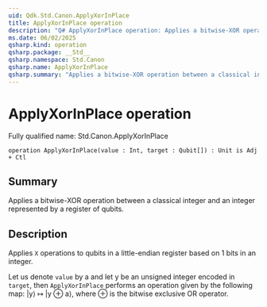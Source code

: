 ```yaml
---
uid: Qdk.Std.Canon.ApplyXorInPlace
title: ApplyXorInPlace operation
description: "Q# ApplyXorInPlace operation: Applies a bitwise-XOR operation between a classical integer and an integer represented by a register of qubits."
ms.date: 06/02/2025
qsharp.kind: operation
qsharp.package: __Std__
qsharp.namespace: Std.Canon
qsharp.name: ApplyXorInPlace
qsharp.summary: "Applies a bitwise-XOR operation between a classical integer and an integer represented by a register of qubits."
---
```


# ApplyXorInPlace operation

Fully qualified name: Std.Canon.ApplyXorInPlace

```qsharp
operation ApplyXorInPlace(value : Int, target : Qubit[]) : Unit is Adj + Ctl
```

## Summary
Applies a bitwise-XOR operation between a classical integer and an
integer represented by a register of qubits.

## Description
Applies `X` operations to qubits in a little-endian register based on
1 bits in an integer.

Let us denote `value` by a and let y be an unsigned integer encoded in `target`,
then `ApplyXorInPlace` performs an operation given by the following map:
|y⟩ ↦ |y ⊕ a⟩, where ⊕ is the bitwise exclusive OR operator.
